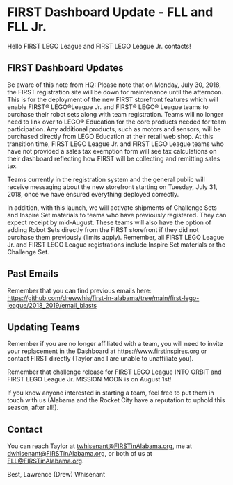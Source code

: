 # FIRST Dashboard Update - FLL and FLL Jr.

Hello FIRST LEGO League and FIRST LEGO League Jr. contacts!

## FIRST Dashboard Updates
Be aware of this note from HQ:
Please note that on Monday, July 30, 2018, the FIRST registration site will be down for maintenance until the afternoon. This is for the deployment of the new FIRST storefront features which will enable FIRST® LEGO®League Jr. and FIRST® LEGO® League teams to purchase their robot sets along with team registration.  Teams will no longer need to link over to LEGO® Education for the core products needed for team participation. Any additional products, such as motors and sensors, will be purchased directly from LEGO Education at their retail web shop.
At this transition time, FIRST LEGO League Jr. and FIRST LEGO League teams who have not provided a sales tax exemption form will see tax calculations on their dashboard reflecting how FIRST will be collecting and remitting sales tax.

Teams currently in the registration system and the general public will receive messaging about the new storefront starting on Tuesday, July 31, 2018, once we have ensured everything deployed correctly.

In addition, with this launch, we will activate shipments of Challenge Sets and Inspire Set materials to teams who have previously registered. They can expect receipt by mid-August. These teams will also have the option of adding Robot Sets directly from the FIRST storefront if they did not purchase them previously (limits apply). Remember, all FIRST LEGO League Jr. and FIRST LEGO League registrations include Inspire Set materials or the Challenge Set.

## Past Emails
Remember that you can find previous emails here: https://github.com/drewwhis/first-in-alabama/tree/main/first-lego-league/2018_2019/email_blasts

## Updating Teams
Remember if you are no longer affiliated with a team, you will need to invite your replacement in the Dashboard at https://www.firstinspires.org or contact FIRST directly (Taylor and I are unable to unaffiliate you).

Remember that challenge release for FIRST LEGO League INTO ORBIT and FIRST LEGO League Jr. MISSION MOON is on August 1st!

If you know anyone interested in starting a team, feel free to put them in touch with us (Alabama and the Rocket City have a reputation to uphold this season, after all!).

## Contact
You can reach Taylor at twhisenant@FIRSTinAlabama.org, me at dwhisenant@FIRSTinAlabama.org, or both of us at FLL@FIRSTinAlabama.org.

Best,
Lawrence (Drew) Whisenant
